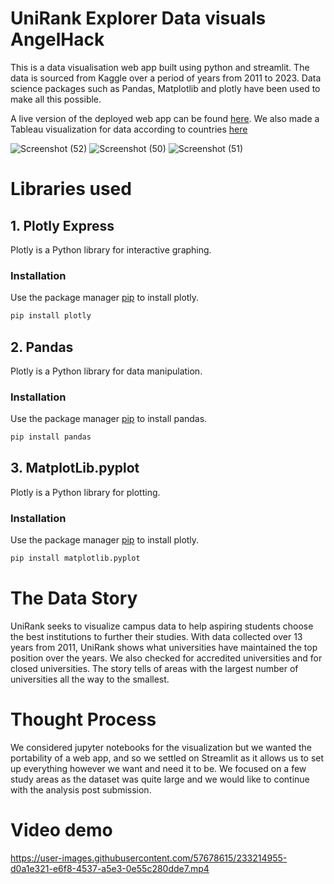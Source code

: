 # UniRank Explorer Data visuals AngelHack

This is a data visualisation web app built using python and streamlit.
The data is sourced from Kaggle over a period of years from 2011 to 2023.
Data science packages such as Pandas, Matplotlib and plotly have been used to make all this possible.

A live version of the deployed web app can be found [here](https://charlo-tech-data-visuals-angelhack-main-l2kag3.streamlit.app/).
We also made a Tableau visualization for data according to countries [here](https://public.tableau.com/shared/THKKNQJ9G?:display_count=n&:origin=viz_share_link)


![Screenshot (52)](https://user-images.githubusercontent.com/57678615/233216248-6e6b7d50-1d40-4f1b-a46c-98cb850b32a7.png)
![Screenshot (50)](https://user-images.githubusercontent.com/57678615/233216255-5c43267e-858a-412f-8bff-b8a2a60d9e14.png)
![Screenshot (51)](https://user-images.githubusercontent.com/57678615/233216258-8a81f27d-79b8-400c-b976-ab862d9bded7.png)

# Libraries used

## 1. Plotly Express

Plotly is a Python library for interactive graphing.

### Installation

Use the package manager [pip](https://pip.pypa.io/en/stable/) to install plotly.

```bash
pip install plotly
```
## 2. Pandas

Plotly is a Python library for data manipulation.

### Installation

Use the package manager [pip](https://pip.pypa.io/en/stable/) to install pandas.

```bash
pip install pandas
```

## 3. MatplotLib.pyplot

Plotly is a Python library for plotting.

### Installation

Use the package manager [pip](https://pip.pypa.io/en/stable/) to install plotly.

```bash
pip install matplotlib.pyplot
```
# The Data Story
UniRank seeks to visualize campus data to help aspiring students choose the best institutions to further their studies. With data 
collected over 13 years from 2011, UniRank shows what universities have maintained the top position over the years. We also checked for
accredited universities and for closed universities. The story tells of areas with the largest number of universities all the way to the smallest.

# Thought Process
We considered jupyter notebooks for the visualization but we wanted the portability of a web app, and so we settled on Streamlit as it allows us to set up everything however we want and need it to be. We focused on a few study areas as the dataset was quite large and we would like to continue with the analysis post submission.

# Video demo


https://user-images.githubusercontent.com/57678615/233214955-d0a1e321-e6f8-4537-a5e3-0e55c280dde7.mp4

